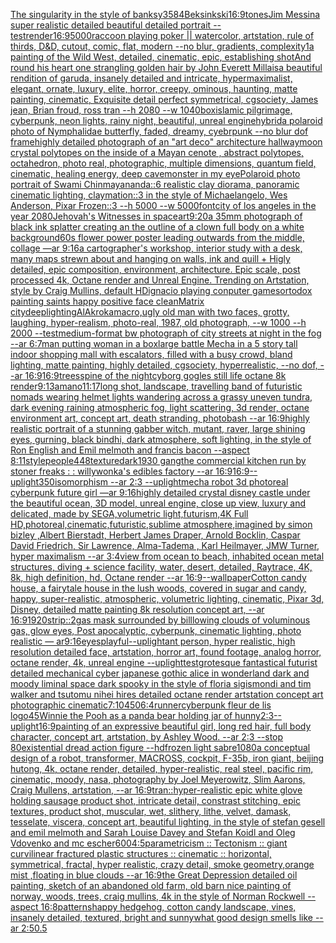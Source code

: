 [The singularity in the style of banksy](https://www.ebank.nz/aiartgenerator?category=The%2520singularity%2520in%2520the%2520style%2520of%2520banksy)[3584](https://www.ebank.nz/aiartgenerator?category=3584)[Beksinkski](https://www.ebank.nz/aiartgenerator?category=Beksinkski)[16:9](https://www.ebank.nz/aiartgenerator?category=16%3A9)[tones](https://www.ebank.nz/aiartgenerator?category=tones)[Jim Messina super realistic detailed beautiful detailed portrait --test](https://www.ebank.nz/aiartgenerator?category=Jim%2520Messina%2520super%2520realistic%2520detailed%2520beautiful%2520detailed%2520portrait%2520--test)[render](https://www.ebank.nz/aiartgenerator?category=render)[16:9](https://www.ebank.nz/aiartgenerator?category=16%3A9)[5000](https://www.ebank.nz/aiartgenerator?category=5000)[raccoon playing poker || watercolor, artstation, rule of thirds, D&D, cutout, comic, flat, modern --no blur, gradients, complexity](https://www.ebank.nz/aiartgenerator?category=raccoon%2520playing%2520poker%2520%7C%7C%2520watercolor%2C%2520artstation%2C%2520rule%2520of%2520thirds%2C%2520D%26D%2C%2520cutout%2C%2520comic%2C%2520flat%2C%2520modern%2520--no%2520blur%2C%2520gradients%2C%2520complexity)[1](https://www.ebank.nz/aiartgenerator?category=1)[a painting of the Wild West, detailed, cinematic, epic, establishing shot](https://www.ebank.nz/aiartgenerator?category=a%2520painting%2520of%2520the%2520Wild%2520West%2C%2520detailed%2C%2520cinematic%2C%2520epic%2C%2520establishing%2520shot)[And round his heart one strangling golden hair by John Everett Millais](https://www.ebank.nz/aiartgenerator?category=And%2520round%2520his%2520heart%2520one%2520strangling%2520golden%2520hair%2520by%2520John%2520Everett%2520Millais)[a beautiful rendition of garuda, insanely detailed and intricate,  hypermaximalist, elegant, ornate, luxury, elite, horror, creepy, ominous, haunting, matte painting, cinematic, Exquisite detail perfect symmetrical, cgsociety, James jean, Brian froud, ross tran --h 2080 --w 1040](https://www.ebank.nz/aiartgenerator?category=a%2520beautiful%2520rendition%2520of%2520garuda%2C%2520insanely%2520detailed%2520and%2520intricate%2C%2520%2520hypermaximalist%2C%2520elegant%2C%2520ornate%2C%2520luxury%2C%2520elite%2C%2520horror%2C%2520creepy%2C%2520ominous%2C%2520haunting%2C%2520matte%2520painting%2C%2520cinematic%2C%2520Exquisite%2520detail%2520perfect%2520symmetrical%2C%2520cgsociety%2C%2520James%2520jean%2C%2520Brian%2520froud%2C%2520ross%2520tran%2520--h%25202080%2520--w%25201040)[box](https://www.ebank.nz/aiartgenerator?category=box)[islamic pilgrimage, cyberpunk, neon lights, rainy night, beautiful, unreal engine](https://www.ebank.nz/aiartgenerator?category=islamic%2520pilgrimage%2C%2520cyberpunk%2C%2520neon%2520lights%2C%2520rainy%2520night%2C%2520beautiful%2C%2520unreal%2520engine)[hybrid](https://www.ebank.nz/aiartgenerator?category=hybrid)[a polaroid photo of Nymphalidae butterfly, faded, dreamy, cyebrpunk --no blur dof frame](https://www.ebank.nz/aiartgenerator?category=a%2520polaroid%2520photo%2520of%2520Nymphalidae%2520butterfly%2C%2520faded%2C%2520dreamy%2C%2520cyebrpunk%2520--no%2520blur%2520dof%2520frame)[highly detailed photograph of an "art deco" architecture hallway](https://www.ebank.nz/aiartgenerator?category=highly%2520detailed%2520photograph%2520of%2520an%2520%22art%2520deco%22%2520architecture%2520hallway)[moon crystal polytopes on the inside of a Mayan cenote , abstract polytopes, octahedron, photo real, photographic, multiple dimensions, quantum field, cinematic, healing energy, deep cave](https://www.ebank.nz/aiartgenerator?category=moon%2520crystal%2520polytopes%2520on%2520the%2520inside%2520of%2520a%2520Mayan%2520cenote%2520%2C%2520abstract%2520polytopes%2C%2520octahedron%2C%2520photo%2520real%2C%2520photographic%2C%2520multiple%2520dimensions%2C%2520quantum%2520field%2C%2520cinematic%2C%2520healing%2520energy%2C%2520deep%2520cave)[monster in my eye](https://www.ebank.nz/aiartgenerator?category=monster%2520in%2520my%2520eye)[Polaroid photo portrait of Swami Chinmayananda::6 realistic clay diorama, panoramic cinematic lighting, claymation::3 in the style of Michaelangelo, Wes Anderson, Pixar Frozen::3 --h 5000 --w 5000](https://www.ebank.nz/aiartgenerator?category=Polaroid%2520photo%2520portrait%2520of%2520Swami%2520Chinmayananda%3A%3A6%2520realistic%2520clay%2520diorama%2C%2520panoramic%2520cinematic%2520lighting%2C%2520claymation%3A%3A3%2520in%2520the%2520style%2520of%2520Michaelangelo%2C%2520Wes%2520Anderson%2C%2520Pixar%2520Frozen%3A%3A3%2520--h%25205000%2520--w%25205000)[font](https://www.ebank.nz/aiartgenerator?category=font)[city of los angeles in the year 2080](https://www.ebank.nz/aiartgenerator?category=city%2520of%2520los%2520angeles%2520in%2520the%2520year%25202080)[Jehovah's Witnesses in space](https://www.ebank.nz/aiartgenerator?category=Jehovah%27s%2520Witnesses%2520in%2520space)[art](https://www.ebank.nz/aiartgenerator?category=art)[9:20](https://www.ebank.nz/aiartgenerator?category=9%3A20)[a 35mm photograph of black ink splatter creating an the outline of a clown full body on a white background](https://www.ebank.nz/aiartgenerator?category=a%252035mm%2520photograph%2520of%2520black%2520ink%2520splatter%2520creating%2520an%2520the%2520outline%2520of%2520a%2520clown%2520full%2520body%2520on%2520a%2520white%2520background)[60s flower power poster leading outwards from the middle, collage —ar 9:16](https://www.ebank.nz/aiartgenerator?category=60s%2520flower%2520power%2520poster%2520leading%2520outwards%2520from%2520the%2520middle%2C%2520collage%2520%E2%80%94ar%25209%3A16)[a cartographer's workshop, interior study with a desk, many maps strewn about and hanging on walls, ink and quill + Higly detailed, epic composition, environment, architecture. Epic scale, post processed 4k, Octane render and Unreal Engine. Trending on Artstation, style by Craig Mullins, default HD](https://www.ebank.nz/aiartgenerator?category=a%2520cartographer%27s%2520workshop%2C%2520interior%2520study%2520with%2520a%2520desk%2C%2520many%2520maps%2520strewn%2520about%2520and%2520hanging%2520on%2520walls%2C%2520ink%2520and%2520quill%2520%2B%2520Higly%2520detailed%2C%2520epic%2520composition%2C%2520environment%2C%2520architecture.%2520Epic%2520scale%2C%2520post%2520processed%25204k%2C%2520Octane%2520render%2520and%2520Unreal%2520Engine.%2520Trending%2520on%2520Artstation%2C%2520style%2520by%2520Craig%2520Mullins%2C%2520default%2520HD)[ignacio playing conputer games](https://www.ebank.nz/aiartgenerator?category=ignacio%2520playing%2520conputer%2520games)[ortodox painting saints happy positive face clean](https://www.ebank.nz/aiartgenerator?category=ortodox%2520painting%2520saints%2520happy%2520positive%2520face%2520clean)[Matrix city](https://www.ebank.nz/aiartgenerator?category=Matrix%2520city)[deep](https://www.ebank.nz/aiartgenerator?category=deep)[lighting](https://www.ebank.nz/aiartgenerator?category=lighting)[AlAkroka](https://www.ebank.nz/aiartgenerator?category=AlAkroka)[macro,](https://www.ebank.nz/aiartgenerator?category=macro%2C)[ugly old man with two faces, grotty, laughing, hyper-realism, photo-real, 1987, old photograph, --w 1000 --h 2000 --test](https://www.ebank.nz/aiartgenerator?category=ugly%2520old%2520man%2520with%2520two%2520faces%2C%2520grotty%2C%2520laughing%2C%2520hyper-realism%2C%2520photo-real%2C%25201987%2C%2520old%2520photograph%2C%2520--w%25201000%2520--h%25202000%2520--test)[medium-format bw photograph of city streets at night in the fog --ar 6:7](https://www.ebank.nz/aiartgenerator?category=medium-format%2520bw%2520photograph%2520of%2520city%2520streets%2520at%2520night%2520in%2520the%2520fog%2520--ar%25206%3A7)[man putting woman in a box](https://www.ebank.nz/aiartgenerator?category=man%2520putting%2520woman%2520in%2520a%2520box)[large battle Mecha in a 5 story tall indoor shopping mall with escalators, filled with a busy crowd, bland lighting, matte painting, highly detailed, cgsociety, hyperrealistic, --no dof, --ar 16:9](https://www.ebank.nz/aiartgenerator?category=large%2520battle%2520Mecha%2520in%2520a%25205%2520story%2520tall%2520indoor%2520shopping%2520mall%2520with%2520escalators%2C%2520filled%2520with%2520a%2520busy%2520crowd%2C%2520bland%2520lighting%2C%2520matte%2520painting%2C%2520highly%2520detailed%2C%2520cgsociety%2C%2520hyperrealistic%2C%2520--no%2520dof%2C%2520--ar%252016%3A9)[16:9](https://www.ebank.nz/aiartgenerator?category=16%3A9)[trees](https://www.ebank.nz/aiartgenerator?category=trees)[spine of the night](https://www.ebank.nz/aiartgenerator?category=spine%2520of%2520the%2520night)[cyborg gogles still life octane 8k render](https://www.ebank.nz/aiartgenerator?category=cyborg%2520gogles%2520still%2520life%2520octane%25208k%2520render)[9:13](https://www.ebank.nz/aiartgenerator?category=9%3A13)[amano](https://www.ebank.nz/aiartgenerator?category=amano)[11:17](https://www.ebank.nz/aiartgenerator?category=11%3A17)[long shot, landscape, travelling band of futuristic nomads wearing helmet lights wandering across a grassy uneven tundra, dark evening raining atmospheric fog, light scattering, 3d render, octane environment art, concept art, death stranding, photobash --ar 16:9](https://www.ebank.nz/aiartgenerator?category=long%2520shot%2C%2520landscape%2C%2520travelling%2520band%2520of%2520futuristic%2520nomads%2520wearing%2520helmet%2520lights%2520wandering%2520across%2520a%2520grassy%2520uneven%2520tundra%2C%2520dark%2520evening%2520raining%2520atmospheric%2520fog%2C%2520light%2520scattering%2C%25203d%2520render%2C%2520octane%2520environment%2520art%2C%2520concept%2520art%2C%2520death%2520stranding%2C%2520photobash%2520--ar%252016%3A9)[highly realistic portrait of a stunning gabber witch, mutant, raver, large shining eyes, gurning, black bindhi,   dark atmosphere, soft lighting, in the style of Ron English and Emil melmoth and francis bacon --aspect 8:11](https://www.ebank.nz/aiartgenerator?category=highly%2520realistic%2520portrait%2520of%2520a%2520stunning%2520gabber%2520witch%2C%2520mutant%2C%2520raver%2C%2520large%2520shining%2520eyes%2C%2520gurning%2C%2520black%2520bindhi%2C%2520%2520%2520dark%2520atmosphere%2C%2520soft%2520lighting%2C%2520in%2520the%2520style%2520of%2520Ron%2520English%2520and%2520Emil%2520melmoth%2520and%2520francis%2520bacon%2520--aspect%25208%3A11)[style](https://www.ebank.nz/aiartgenerator?category=style)[people](https://www.ebank.nz/aiartgenerator?category=people)[448](https://www.ebank.nz/aiartgenerator?category=448)[texture](https://www.ebank.nz/aiartgenerator?category=texture)[dark](https://www.ebank.nz/aiartgenerator?category=dark)[1930 gang](https://www.ebank.nz/aiartgenerator?category=1930%2520gang)[the commercial kitchen run by stoner freaks : : willywonka's edibles factory --ar 16:9](https://www.ebank.nz/aiartgenerator?category=the%2520commercial%2520kitchen%2520run%2520by%2520stoner%2520freaks%2520%3A%2520%3A%2520willywonka%27s%2520edibles%2520factory%2520--ar%252016%3A9)[16:9](https://www.ebank.nz/aiartgenerator?category=16%3A9)[--uplight](https://www.ebank.nz/aiartgenerator?category=--uplight)[350](https://www.ebank.nz/aiartgenerator?category=350)[isomorphism --ar 2:3 --uplight](https://www.ebank.nz/aiartgenerator?category=isomorphism%2520--ar%25202%3A3%2520--uplight)[mecha robot 3d photoreal cyberpunk future girl —ar 9:16](https://www.ebank.nz/aiartgenerator?category=mecha%2520robot%25203d%2520photoreal%2520cyberpunk%2520future%2520girl%2520%E2%80%94ar%25209%3A16)[highly detailed crystal disney castle under the beautiful ocean, 3D model, unreal engine, close up view,  luxury and delicated, made by SEGA,volumetric light,futurism,4K Full HD,photoreal,cinematic,futuristic,sublime atmosphere,imagined by simon bizley ,Albert Bierstadt, Herbert James Draper, Arnold Bocklin, Caspar David Friedrich, Sir Lawrence, Alma-Tadema , Karl Heilmayer, JMW Turner, hyper maximalism --ar 3:4](https://www.ebank.nz/aiartgenerator?category=highly%2520detailed%2520crystal%2520disney%2520castle%2520under%2520the%2520beautiful%2520ocean%2C%25203D%2520model%2C%2520unreal%2520engine%2C%2520close%2520up%2520view%2C%2520%2520luxury%2520and%2520delicated%2C%2520made%2520by%2520SEGA%2Cvolumetric%2520light%2Cfuturism%2C4K%2520Full%2520HD%2Cphotoreal%2Ccinematic%2Cfuturistic%2Csublime%2520atmosphere%2Cimagined%2520by%2520simon%2520bizley%2520%2CAlbert%2520Bierstadt%2C%2520Herbert%2520James%2520Draper%2C%2520Arnold%2520Bocklin%2C%2520Caspar%2520David%2520Friedrich%2C%2520Sir%2520Lawrence%2C%2520Alma-Tadema%2520%2C%2520Karl%2520Heilmayer%2C%2520JMW%2520Turner%2C%2520hyper%2520maximalism%2520--ar%25203%3A4)[view from ocean to beach, inhabited ocean metal structures, diving + science facility, water, desert, detailed, Raytrace, 4K, 8k, high definition, hd, Octane render --ar 16:9](https://www.ebank.nz/aiartgenerator?category=view%2520from%2520ocean%2520to%2520beach%2C%2520inhabited%2520ocean%2520metal%2520structures%2C%2520diving%2520%2B%2520science%2520facility%2C%2520water%2C%2520desert%2C%2520detailed%2C%2520Raytrace%2C%25204K%2C%25208k%2C%2520high%2520definition%2C%2520hd%2C%2520Octane%2520render%2520--ar%252016%3A9)[--wallpaper](https://www.ebank.nz/aiartgenerator?category=--wallpaper)[Cotton candy house, a fairytale house in the lush woods, covered in sugar and candy, happy, super-realistic, atmospheric, volumetric lighting, cinematic, Pixar 3d, Disney, detailed matte painting 8k resolution concept art, --ar 16:9](https://www.ebank.nz/aiartgenerator?category=Cotton%2520candy%2520house%2C%2520a%2520fairytale%2520house%2520in%2520the%2520lush%2520woods%2C%2520covered%2520in%2520sugar%2520and%2520candy%2C%2520happy%2C%2520super-realistic%2C%2520atmospheric%2C%2520volumetric%2520lighting%2C%2520cinematic%2C%2520Pixar%25203d%2C%2520Disney%2C%2520detailed%2520matte%2520painting%25208k%2520resolution%2520concept%2520art%2C%2520--ar%252016%3A9)[1920](https://www.ebank.nz/aiartgenerator?category=1920)[strip::2](https://www.ebank.nz/aiartgenerator?category=strip%3A%3A2)[gas mask surrounded by billlowing clouds of voluminous gas, glow eyes, Post apocalyptic, cyberpunk, cinematic lighting, photo realistic — ar9:16](https://www.ebank.nz/aiartgenerator?category=gas%2520mask%2520surrounded%2520by%2520billlowing%2520clouds%2520of%2520voluminous%2520gas%2C%2520glow%2520eyes%2C%2520Post%2520apocalyptic%2C%2520cyberpunk%2C%2520cinematic%2520lighting%2C%2520photo%2520realistic%2520%E2%80%94%2520ar9%3A16)[eyes](https://www.ebank.nz/aiartgenerator?category=eyes)[playful](https://www.ebank.nz/aiartgenerator?category=playful)[--uplight](https://www.ebank.nz/aiartgenerator?category=--uplight)[ant person, hyper realistic, high resolution detailed face, artstation, horror art, found footage, analog horror, octane render, 4k, unreal engine --uplight](https://www.ebank.nz/aiartgenerator?category=ant%2520person%2C%2520hyper%2520realistic%2C%2520high%2520resolution%2520detailed%2520face%2C%2520artstation%2C%2520horror%2520art%2C%2520found%2520footage%2C%2520analog%2520horror%2C%2520octane%2520render%2C%25204k%2C%2520unreal%2520engine%2520--uplight)[test](https://www.ebank.nz/aiartgenerator?category=test)[grotesque fantastical futurist detailed mechanical cyber japanese gothic alice in wonderland dark and moody liminal space dark spooky in the style of floria sigismondi and tim walker and tsutomu nihei hires detailed octane render artstation concept art photographic cinematic](https://www.ebank.nz/aiartgenerator?category=grotesque%2520fantastical%2520futurist%2520detailed%2520mechanical%2520cyber%2520japanese%2520gothic%2520alice%2520in%2520wonderland%2520dark%2520and%2520moody%2520liminal%2520space%2520dark%2520spooky%2520in%2520the%2520style%2520of%2520floria%2520sigismondi%2520and%2520tim%2520walker%2520and%2520tsutomu%2520nihei%2520hires%2520detailed%2520octane%2520render%2520artstation%2520concept%2520art%2520photographic%2520cinematic)[7:10](https://www.ebank.nz/aiartgenerator?category=7%3A10)[450](https://www.ebank.nz/aiartgenerator?category=450)[6:4](https://www.ebank.nz/aiartgenerator?category=6%3A4)[runner](https://www.ebank.nz/aiartgenerator?category=runner)[cyberpunk fleur de lis logo](https://www.ebank.nz/aiartgenerator?category=cyberpunk%2520fleur%2520de%2520lis%2520logo)[45](https://www.ebank.nz/aiartgenerator?category=45)[Winnie the Pooh as a panda bear holding jar of hunny](https://www.ebank.nz/aiartgenerator?category=Winnie%2520the%2520Pooh%2520as%2520a%2520panda%2520bear%2520holding%2520jar%2520of%2520hunny)[2:3](https://www.ebank.nz/aiartgenerator?category=2%3A3)[--uplight](https://www.ebank.nz/aiartgenerator?category=--uplight)[16:9](https://www.ebank.nz/aiartgenerator?category=16%3A9)[painting of an expressive beautiful girl, long red hair, full body character, concept art, artstation, by Ashley Wood. --ar 2:3 --stop 80](https://www.ebank.nz/aiartgenerator?category=painting%2520of%2520an%2520expressive%2520beautiful%2520girl%2C%2520long%2520red%2520hair%2C%2520full%2520body%2520character%2C%2520concept%2520art%2C%2520artstation%2C%2520by%2520Ashley%2520Wood.%2520--ar%25202%3A3%2520--stop%252080)[existential dread action figure --hd](https://www.ebank.nz/aiartgenerator?category=existential%2520dread%2520action%2520figure%2520--hd)[frozen light sabre](https://www.ebank.nz/aiartgenerator?category=frozen%2520light%2520sabre)[1080](https://www.ebank.nz/aiartgenerator?category=1080)[a conceptual design of a robot, transformer, MACROSS, cockpit, F-35b, iron giant, beijing hutong, 4k, octane render, detailed, hyper-realistic, real steel, pacific rim, cinematic, moody, nasa, photography by Joel Meyerowitz, Slim Aarons, Craig Mullens, artstation, --ar 16:9](https://www.ebank.nz/aiartgenerator?category=a%2520conceptual%2520design%2520of%2520a%2520robot%2C%2520transformer%2C%2520MACROSS%2C%2520cockpit%2C%2520F-35b%2C%2520iron%2520giant%2C%2520beijing%2520hutong%2C%25204k%2C%2520octane%2520render%2C%2520detailed%2C%2520hyper-realistic%2C%2520real%2520steel%2C%2520pacific%2520rim%2C%2520cinematic%2C%2520moody%2C%2520nasa%2C%2520photography%2520by%2520Joel%2520Meyerowitz%2C%2520Slim%2520Aarons%2C%2520Craig%2520Mullens%2C%2520artstation%2C%2520--ar%252016%3A9)[tran::](https://www.ebank.nz/aiartgenerator?category=tran%3A%3A)[hyper-realistic epic white glove holding sausage product shot, intricate detail, constrast stitching, epic textures, product shot, muscular, wet, slithery, lithe, velvet, damask, tesselate, viscera, concept art, beautiful lighting, in the style of stefan gesell and emil melmoth and Sarah Louise Davey and Stefan Koidl and Oleg Vdovenko and mc escher](https://www.ebank.nz/aiartgenerator?category=hyper-realistic%2520epic%2520white%2520glove%2520holding%2520sausage%2520product%2520shot%2C%2520intricate%2520detail%2C%2520constrast%2520stitching%2C%2520epic%2520textures%2C%2520product%2520shot%2C%2520muscular%2C%2520wet%2C%2520slithery%2C%2520lithe%2C%2520velvet%2C%2520damask%2C%2520tesselate%2C%2520viscera%2C%2520concept%2520art%2C%2520beautiful%2520lighting%2C%2520in%2520the%2520style%2520of%2520stefan%2520gesell%2520and%2520emil%2520melmoth%2520and%2520Sarah%2520Louise%2520Davey%2520and%2520Stefan%2520Koidl%2520and%2520Oleg%2520Vdovenko%2520and%2520mc%2520escher)[600](https://www.ebank.nz/aiartgenerator?category=600)[4:5](https://www.ebank.nz/aiartgenerator?category=4%3A5)[parametricism :: Tectonism :: giant curvilinear fractured plastic structures :: cinematic :: horizontal, symmetrical, fractal, hyper realistic, crazy detail, smoke geometry,orange mist ,floating in blue clouds --ar 16:9](https://www.ebank.nz/aiartgenerator?category=parametricism%2520%3A%3A%2520Tectonism%2520%3A%3A%2520giant%2520curvilinear%2520fractured%2520plastic%2520structures%2520%3A%3A%2520cinematic%2520%3A%3A%2520horizontal%2C%2520symmetrical%2C%2520fractal%2C%2520hyper%2520realistic%2C%2520crazy%2520detail%2C%2520smoke%2520geometry%2Corange%2520mist%2520%2Cfloating%2520in%2520blue%2520clouds%2520--ar%252016%3A9)[the Great Depression detailed oil painting, sketch of an abandoned old farm, old barn nice painting of norway, woods, trees, craig mullins, 4k in the style of Norman Rockwell --aspect 16:8](https://www.ebank.nz/aiartgenerator?category=the%2520Great%2520Depression%2520detailed%2520oil%2520painting%2C%2520sketch%2520of%2520an%2520abandoned%2520old%2520farm%2C%2520old%2520barn%2520nice%2520painting%2520of%2520norway%2C%2520woods%2C%2520trees%2C%2520craig%2520mullins%2C%25204k%2520in%2520the%2520style%2520of%2520Norman%2520Rockwell%2520--aspect%252016%3A8)[patterns](https://www.ebank.nz/aiartgenerator?category=patterns)[happy hedgehog, cotton candy landscape, vines, insanely detailed, textured, bright and sunny](https://www.ebank.nz/aiartgenerator?category=happy%2520hedgehog%2C%2520cotton%2520candy%2520landscape%2C%2520vines%2C%2520insanely%2520detailed%2C%2520textured%2C%2520bright%2520and%2520sunny)[what good design smells like --ar 2:5](https://www.ebank.nz/aiartgenerator?category=what%2520good%2520design%2520smells%2520like%2520--ar%25202%3A5)[0.5](https://www.ebank.nz/aiartgenerator?category=0.5)